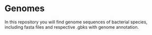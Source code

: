 # Genomes
In this repository you will find genome sequences of bacterial species, including fasta files and respective .gbks with genome annotation.

